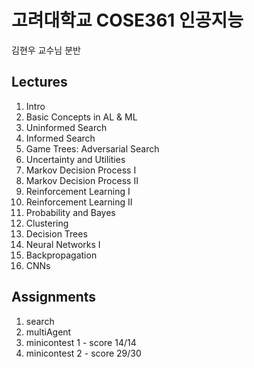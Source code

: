 # 고려대학교 COSE361 인공지능

김현우 교수님 분반

## Lectures
1. Intro
2. Basic Concepts in AL & ML
3. Uninformed Search
4. Informed Search
5. Game Trees: Adversarial Search
6. Uncertainty and Utilities
7. Markov Decision Process I
8. Markov Decision Process II
9. Reinforcement Learning I
10. Reinforcement Learning II
11. Probability and Bayes
12. Clustering
13. Decision Trees
14. Neural Networks I
15. Backpropagation
16. CNNs

## Assignments
1. search
2. multiAgent
3. minicontest 1 - score 14/14
4. minicontest 2 - score 29/30
